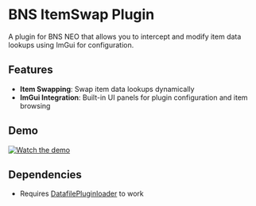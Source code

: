 # BNS ItemSwap Plugin

A plugin for BNS NEO that allows you to intercept and modify item data lookups using ImGui for configuration.

## Features

- **Item Swapping**: Swap item data lookups dynamically
- **ImGui Integration**: Built-in UI panels for plugin configuration and item browsing

## Demo
[![Watch the demo](https://img.youtube.com/vi/FNsMJbJlf4A/hqdefault.jpg)](https://www.youtube.com/watch?v=FNsMJbJlf4A)

## Dependencies
- Requires [DatafilePluginloader](https://github.com/leanleon93/BnsPlugin_DatafilePluginloader) to work
